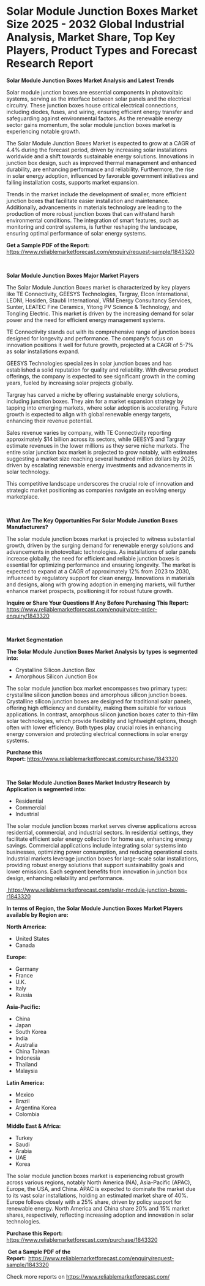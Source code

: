 <p><h1>Solar Module Junction Boxes Market Size 2025 - 2032 Global Industrial Analysis, Market Share, Top Key Players, Product Types and Forecast Research Report</h1></p><p><strong>Solar Module Junction Boxes Market Analysis and Latest Trends</strong></p>
<p><p>Solar module junction boxes are essential components in photovoltaic systems, serving as the interface between solar panels and the electrical circuitry. These junction boxes house critical electrical connections, including diodes, fuses, and wiring, ensuring efficient energy transfer and safeguarding against environmental factors. As the renewable energy sector gains momentum, the solar module junction boxes market is experiencing notable growth.</p><p>The Solar Module Junction Boxes Market is expected to grow at a CAGR of 4.4% during the forecast period, driven by increasing solar installations worldwide and a shift towards sustainable energy solutions. Innovations in junction box design, such as improved thermal management and enhanced durability, are enhancing performance and reliability. Furthermore, the rise in solar energy adoption, influenced by favorable government initiatives and falling installation costs, supports market expansion.</p><p>Trends in the market include the development of smaller, more efficient junction boxes that facilitate easier installation and maintenance. Additionally, advancements in materials technology are leading to the production of more robust junction boxes that can withstand harsh environmental conditions. The integration of smart features, such as monitoring and control systems, is further reshaping the landscape, ensuring optimal performance of solar energy systems.</p></p>
<p><strong>Get a Sample PDF of the Report:&nbsp;</strong> <a href="https://www.reliablemarketforecast.com/enquiry/request-sample/1843320?utm_campaign=2462&utm_medium=2&utm_source=Github&utm_content=ia&utm_term=14022025&utm_id=solar-module-junction-boxes">https://www.reliablemarketforecast.com/enquiry/request-sample/1843320</a></p>
<p>&nbsp;</p>
<p><strong>Solar Module Junction Boxes Major Market Players</strong></p>
<p><p>The Solar Module Junction Boxes market is characterized by key players like TE Connectivity, GEESYS Technologies, Targray, EIcon International, LEONI, Hosiden, Staubli International, VRM Energy Consultancy Services, Sunter, LEATEC Fine Ceramics, Yitong PV Science & Technology, and Tongling Electric. This market is driven by the increasing demand for solar power and the need for efficient energy management systems.</p><p>TE Connectivity stands out with its comprehensive range of junction boxes designed for longevity and performance. The company’s focus on innovation positions it well for future growth, projected at a CAGR of 5-7% as solar installations expand.</p><p>GEESYS Technologies specializes in solar junction boxes and has established a solid reputation for quality and reliability. With diverse product offerings, the company is expected to see significant growth in the coming years, fueled by increasing solar projects globally.</p><p>Targray has carved a niche by offering sustainable energy solutions, including junction boxes. They aim for a market expansion strategy by tapping into emerging markets, where solar adoption is accelerating. Future growth is expected to align with global renewable energy targets, enhancing their revenue potential.</p><p>Sales revenue varies by company, with TE Connectivity reporting approximately $14 billion across its sectors, while GEESYS and Targray estimate revenues in the lower millions as they serve niche markets. The entire solar junction box market is projected to grow notably, with estimates suggesting a market size reaching several hundred million dollars by 2025, driven by escalating renewable energy investments and advancements in solar technology.</p><p>This competitive landscape underscores the crucial role of innovation and strategic market positioning as companies navigate an evolving energy marketplace.</p></p>
<p>&nbsp;</p>
<p><strong>What Are The Key Opportunities For Solar Module Junction Boxes Manufacturers?</strong></p>
<p><p>The solar module junction boxes market is projected to witness substantial growth, driven by the surging demand for renewable energy solutions and advancements in photovoltaic technologies. As installations of solar panels increase globally, the need for efficient and reliable junction boxes is essential for optimizing performance and ensuring longevity. The market is expected to expand at a CAGR of approximately 12% from 2023 to 2030, influenced by regulatory support for clean energy. Innovations in materials and designs, along with growing adoption in emerging markets, will further enhance market prospects, positioning it for robust future growth.</p></p>
<p><strong>Inquire or Share Your Questions If Any Before Purchasing This Report:</strong> <a href="https://www.reliablemarketforecast.com/enquiry/pre-order-enquiry/1843320?utm_campaign=2462&utm_medium=2&utm_source=Github&utm_content=ia&utm_term=14022025&utm_id=solar-module-junction-boxes">https://www.reliablemarketforecast.com/enquiry/pre-order-enquiry/1843320</a></p>
<p>&nbsp;</p>
<p><strong>Market Segmentation</strong></p>
<p><strong>The Solar Module Junction Boxes Market Analysis by types is segmented into:</strong></p>
<p><ul><li>Crystalline Silicon Junction Box</li><li>Amorphous Silicon Junction Box</li></ul></p>
<p><p>The solar module junction box market encompasses two primary types: crystalline silicon junction boxes and amorphous silicon junction boxes. Crystalline silicon junction boxes are designed for traditional solar panels, offering high efficiency and durability, making them suitable for various applications. In contrast, amorphous silicon junction boxes cater to thin-film solar technologies, which provide flexibility and lightweight options, though often with lower efficiency. Both types play crucial roles in enhancing energy conversion and protecting electrical connections in solar energy systems.</p></p>
<p><strong>Purchase this Report:&nbsp;</strong><a href="https://www.reliablemarketforecast.com/purchase/1843320?utm_campaign=2462&utm_medium=2&utm_source=Github&utm_content=ia&utm_term=14022025&utm_id=solar-module-junction-boxes">https://www.reliablemarketforecast.com/purchase/1843320</a></p>
<p>&nbsp;</p>
<p><strong>The Solar Module Junction Boxes Market Industry Research by Application is segmented into:</strong></p>
<p><ul><li>Residential</li><li>Commercial</li><li>Industrial</li></ul></p>
<p><p>The solar module junction boxes market serves diverse applications across residential, commercial, and industrial sectors. In residential settings, they facilitate efficient solar energy collection for home use, enhancing energy savings. Commercial applications include integrating solar systems into businesses, optimizing power consumption, and reducing operational costs. Industrial markets leverage junction boxes for large-scale solar installations, providing robust energy solutions that support sustainability goals and lower emissions. Each segment benefits from innovation in junction box design, enhancing reliability and performance.</p></p>
<p><a href="https://www.reliablemarketforecast.com/solar-module-junction-boxes-r1843320?utm_campaign=2462&utm_medium=2&utm_source=Github&utm_content=ia&utm_term=14022025&utm_id=solar-module-junction-boxes">&nbsp;https://www.reliablemarketforecast.com/solar-module-junction-boxes-r1843320</a></p>
<p><strong>In terms of Region, the Solar Module Junction Boxes Market Players available by Region are:</strong></p>
<p>
    <p> <strong> North America: </strong>
        <ul>
            <li>United States</li>
            <li>Canada</li>
        </ul>
        </p> 
    <p> <strong> Europe: </strong>
        <ul>
            <li>Germany</li>
            <li>France</li>
            <li>U.K.</li>
            <li>Italy</li>
            <li>Russia</li>
        </ul>
        </p> 
    <p> <strong> Asia-Pacific: </strong>
        <ul>
            <li>China</li>
            <li>Japan</li>
            <li>South Korea</li>
            <li>India</li>
            <li>Australia</li>
            <li>China Taiwan</li>
            <li>Indonesia</li>
            <li>Thailand</li>
            <li>Malaysia</li>
        </ul>
        </p> 
    <p> <strong> Latin America: </strong>
        <ul>
            <li>Mexico</li>
            <li>Brazil</li>
            <li>Argentina Korea</li>
            <li>Colombia</li>
        </ul>
        </p> 
    <p> <strong> Middle East & Africa: </strong>
        <ul>
            <li>Turkey</li>
            <li>Saudi</li>
            <li>Arabia</li>
            <li>UAE</li>
            <li>Korea</li>
        </ul>
    </p>
    </p>
<p><p>The solar module junction boxes market is experiencing robust growth across various regions, notably North America (NA), Asia-Pacific (APAC), Europe, the USA, and China. APAC is expected to dominate the market due to its vast solar installations, holding an estimated market share of 40%. Europe follows closely with a 25% share, driven by policy support for renewable energy. North America and China share 20% and 15% market shares, respectively, reflecting increasing adoption and innovation in solar technologies.</p></p>
<p><strong>Purchase this Report: </strong><a href="https://www.reliablemarketforecast.com/purchase/1843320?utm_campaign=2462&utm_medium=2&utm_source=Github&utm_content=ia&utm_term=14022025&utm_id=solar-module-junction-boxes">https://www.reliablemarketforecast.com/purchase/1843320</a></p>
<p>&nbsp;<strong>Get a Sample PDF of the Report:&nbsp;&nbsp;</strong><a href="https://www.reliablemarketforecast.com/enquiry/request-sample/1843320?utm_campaign=2462&utm_medium=2&utm_source=Github&utm_content=ia&utm_term=14022025&utm_id=solar-module-junction-boxes">https://www.reliablemarketforecast.com/enquiry/request-sample/1843320</a></p>
<p><strong></strong></p>
<p>Check more reports on <a href="https://www.reliablemarketforecast.com/?utm_campaign=2462&utm_medium=2&utm_source=Github&utm_content=ia&utm_term=14022025&utm_id=solar-module-junction-boxes">https://www.reliablemarketforecast.com/</a></p>